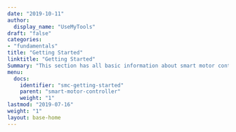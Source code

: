 ```yaml
---
date: "2019-10-11"
author:
  display_name: "UseMyTools"
draft: "false"
categories:
- "fundamentals"
title: "Getting Started"
linktitle: "Getting Started"
Summary: "This section has all basic information about smart motor controller regarding Product overview, Installation, User Guide, Releases etc.. This will help users to get started with the smart motor controller seamlessly"
menu:
  docs:
    identifier: "smc-getting-started"
    parent: "smart-motor-controller"
    weight: "1"
lastmod: "2019-07-16"
weight: "1"
layout: base-home
---
```

